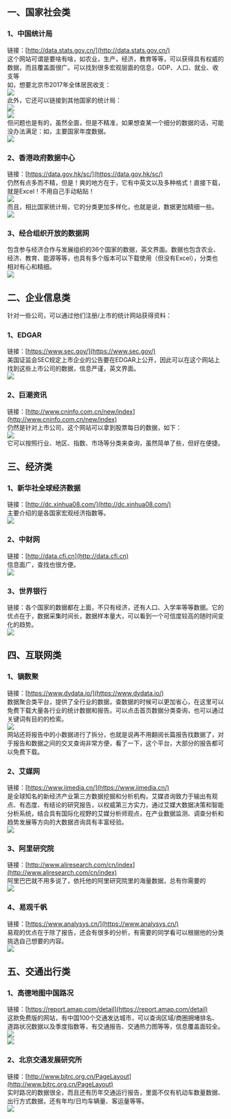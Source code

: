 <a name="xcyLr"></a>
## 一、国家社会类
<a name="ceghp"></a>
### 1、中国统计局
链接：[http://data.stats.gov.cn/](http://data.stats.gov.cn/)<br />这个网站可谓是要啥有啥，如农业，生产，经济，教育等等，可以获得具有权威的数据，而且覆盖面很广。可以找到很多宏观层面的信息，GDP、人口、就业、收支等<br />如，想要北京市2017年全体居民收支：<br />![](https://cdn.nlark.com/yuque/0/2022/png/396745/1667050156312-59c0eb36-1d07-4ec1-a9f1-15df5eed26bd.png#clientId=u852a1309-11ca-4&from=paste&id=u19692c1f&originHeight=558&originWidth=1031&originalType=url&ratio=1&rotation=0&showTitle=false&status=done&style=none&taskId=u36c34a5a-03ea-46ec-bc72-29c54c98f5b&title=)<br />此外，它还可以链接到其他国家的统计局：<br />![](https://cdn.nlark.com/yuque/0/2022/jpeg/396745/1667050156355-26eb0b7f-6d48-4b2f-8c29-4ebcbf49cc1f.jpeg#clientId=u852a1309-11ca-4&from=paste&id=u67bfd51e&originHeight=609&originWidth=1004&originalType=url&ratio=1&rotation=0&showTitle=false&status=done&style=none&taskId=u608cedd3-40a5-49a4-9a99-dc95725a10f&title=)<br />![](https://cdn.nlark.com/yuque/0/2022/jpeg/396745/1667050156281-d387e2e3-4211-47c2-ab29-9a14e4e9c6ae.jpeg#clientId=u852a1309-11ca-4&from=paste&id=u488e41a4&originHeight=319&originWidth=720&originalType=url&ratio=1&rotation=0&showTitle=false&status=done&style=none&taskId=u9af845ff-d750-4287-a5f2-4b98402b4d3&title=)<br />但问题也是有的，虽然全面，但是不精准，如果想查某一个细分的数据的话，可能没办法满足：如，主要国家年度数据。<br />![](https://cdn.nlark.com/yuque/0/2022/png/396745/1667050156258-7c9fb2f9-e0a8-4593-80f0-818f5afc35fb.png#clientId=u852a1309-11ca-4&from=paste&id=u2e2dcf26&originHeight=561&originWidth=983&originalType=url&ratio=1&rotation=0&showTitle=false&status=done&style=none&taskId=u01493ce7-6cc6-4a3e-969b-cb32242648b&title=)
<a name="mneZJ"></a>
### 2、香港政府数据中心
链接：[https://data.gov.hk/sc/](https://data.gov.hk/sc/)<br />仍然有点多而不精，但是！爽的地方在于，它有中英文以及多种格式！直接下载，就是Excel！不用自己手动粘贴！<br />![](https://cdn.nlark.com/yuque/0/2022/jpeg/396745/1667050156229-3254ca76-6a6c-4a47-85fd-39ade1b2f267.jpeg#clientId=u852a1309-11ca-4&from=paste&id=u22dff9ae&originHeight=970&originWidth=366&originalType=url&ratio=1&rotation=0&showTitle=false&status=done&style=none&taskId=u50ac632f-e1ae-48a6-a4b7-37e2fb6d874&title=)<br />而且，相比国家统计局，它的分类更加多样化，也就是说，数据更加精细一些。<br />![](https://cdn.nlark.com/yuque/0/2022/png/396745/1667050156636-e8a3dee6-d0cc-455e-b0e0-350b66e18320.png#clientId=u852a1309-11ca-4&from=paste&id=u1fefee74&originHeight=518&originWidth=1026&originalType=url&ratio=1&rotation=0&showTitle=false&status=done&style=none&taskId=u4d0045fb-6873-4d2e-a1e9-f47a2b99f42&title=)
<a name="XKnJB"></a>
### 3、经合组织开放的数据网
包含参与经济合作与发展组织的36个国家的数据，英文界面。数据也包含农业、经济、教育、能源等等，也具有多个版本可以下载使用（但没有Excel），分类也相对有心和精细。<br />![](https://cdn.nlark.com/yuque/0/2022/jpeg/396745/1667050156689-5d575c09-2bfb-4d20-bfbc-7122fcf219ac.jpeg#clientId=u852a1309-11ca-4&from=paste&id=u625369de&originHeight=467&originWidth=1080&originalType=url&ratio=1&rotation=0&showTitle=false&status=done&style=none&taskId=u165e35cd-d2df-4f97-a527-190f8bf70a6&title=)
<a name="Z9CF8"></a>
## 二、企业信息类
针对一些公司，可以通过他们注册/上市的统计网站获得资料：
<a name="ee1r4"></a>
### 1、EDGAR
链接：[https://www.sec.gov/](https://www.sec.gov/)<br />美国证监会SEC规定上市企业的公告要在EDGAR上公开，因此可以在这个网站上找到这些上市公司的数据，信息严谨，英文界面。<br />![](https://cdn.nlark.com/yuque/0/2022/jpeg/396745/1667050156756-4aa08541-e00d-40c6-b8b1-380501639694.jpeg#clientId=u852a1309-11ca-4&from=paste&id=ue2605de8&originHeight=403&originWidth=720&originalType=url&ratio=1&rotation=0&showTitle=false&status=done&style=none&taskId=u19e49801-6983-4c89-b802-2f407c7b1f1&title=)
<a name="V86AH"></a>
### 2、巨潮资讯
链接：[http://www.cninfo.com.cn/new/index](http://www.cninfo.com.cn/new/index)<br />仍然是针对上市公司，这个网站可以拿到股票每日的数据，如下：<br />![](https://cdn.nlark.com/yuque/0/2022/png/396745/1667050156701-2dc49fca-940a-4cfb-ba6d-22625312fda9.png#clientId=u852a1309-11ca-4&from=paste&id=u9d7ffa14&originHeight=490&originWidth=1016&originalType=url&ratio=1&rotation=0&showTitle=false&status=done&style=none&taskId=uc478fe13-9a20-46a7-aa78-3c333668a00&title=)<br />它可以按照行业、地区、指数、市场等分类来查询，虽然简单了些，但好在便捷。
<a name="s4eqj"></a>
## 三、经济类
<a name="GkQNw"></a>
### 1、新华社全球经济数据
链接：[http://dc.xinhua08.com/](http://dc.xinhua08.com/)<br />主要介绍的是各国家宏观经济指数等。<br />![](https://cdn.nlark.com/yuque/0/2022/jpeg/396745/1667050156817-10845c38-e7b6-4185-a77a-7d93c190fd8a.jpeg#clientId=u852a1309-11ca-4&from=paste&id=ube9910f3&originHeight=390&originWidth=720&originalType=url&ratio=1&rotation=0&showTitle=false&status=done&style=none&taskId=ufc8ed86e-2ff5-4790-9f7d-9c87b60b7f9&title=)
<a name="eX4fu"></a>
### 2、中财网
链接：[http://data.cfi.cn](http://data.cfi.cn)<br />信息面广，查找也很方便。<br />![](https://cdn.nlark.com/yuque/0/2022/jpeg/396745/1667050157062-7c2c0f84-05d2-4229-9a4f-d72fb56cc4e3.jpeg#clientId=u852a1309-11ca-4&from=paste&id=u9e23afef&originHeight=332&originWidth=720&originalType=url&ratio=1&rotation=0&showTitle=false&status=done&style=none&taskId=u78cc9fa0-3935-4f76-99ba-e9068847e8a&title=)
<a name="hlblV"></a>
### 3、世界银行
链接：各个国家的数据都在上面，不只有经济，还有人口、入学率等等数据。它的优点在于，数据采集时间长，数据样本量大，可以看到一个可信度较高的随时间变化的趋势。<br />![](https://cdn.nlark.com/yuque/0/2022/png/396745/1667050157058-cab03d33-fac0-4e4e-b777-bae3acbce601.png#clientId=u852a1309-11ca-4&from=paste&id=u9798b5de&originHeight=608&originWidth=1067&originalType=url&ratio=1&rotation=0&showTitle=false&status=done&style=none&taskId=ud5eec844-d1f9-4cfc-8e93-62c55f47e55&title=)
<a name="Kizlj"></a>
## 四、互联网类
<a name="NvLZm"></a>
### 1、镝数聚
链接：[https://www.dydata.io/](https://www.dydata.io/)<br />数据聚合类平台，提供了全行业的数据，查数据的时候可以更加省心，在这里可以免费下载大量各行业的统计数据和报告。可以点击首页数据分类查询，也可以通过关键词有目的的检索。<br />![](https://cdn.nlark.com/yuque/0/2022/png/396745/1667050157192-6f4c80cf-ba62-4653-a9e6-519123e47323.png#clientId=u852a1309-11ca-4&from=paste&id=u3e37b395&originHeight=499&originWidth=1080&originalType=url&ratio=1&rotation=0&showTitle=false&status=done&style=none&taskId=u775c64d2-6997-434f-b1c7-9b3e0945d34&title=)<br />网站还将报告中的小数据进行了拆分，也就是说再不用翻阅长篇报告找数据了，对于报告和数据之间的交叉查询非常方便，看了一下，这个平台，大部分的报告都可以免费下载。
<a name="LC3jQ"></a>
### 2、艾媒网
链接：[https://www.iimedia.cn/](https://www.iimedia.cn/)<br />是全球知名的新经济产业第三方数据挖掘和分析机构，艾媒咨询致力于输出有观点、有态度、有结论的研究报告，以权威第三方实力，通过艾媒大数据决策和智能分析系统，结合具有国际化视野的艾媒分析师观点，在产业数据监测、调查分析和趋势发展等方向的大数据咨询具有丰富经验。<br />![](https://cdn.nlark.com/yuque/0/2022/png/396745/1667050157419-be82cb09-f382-4205-94b8-cb3d0d740667.png#clientId=u852a1309-11ca-4&from=paste&id=u40b44bcf&originHeight=487&originWidth=1080&originalType=url&ratio=1&rotation=0&showTitle=false&status=done&style=none&taskId=u9f9e9095-a7e9-474e-b739-e3227e64a0f&title=)
<a name="I6Efc"></a>
### 3、阿里研究院
链接：[http://www.aliresearch.com/cn/index](http://www.aliresearch.com/cn/index)<br />阿里巴巴就不用多说了，依托他的阿里研究院里的海量数据，总有你需要的<br />![](https://cdn.nlark.com/yuque/0/2022/png/396745/1667050157439-2349b82a-9c42-40cd-833b-7db28c3ddc46.png#clientId=u852a1309-11ca-4&from=paste&id=u3bb9aa3b&originHeight=487&originWidth=1080&originalType=url&ratio=1&rotation=0&showTitle=false&status=done&style=none&taskId=uf555b075-cc44-4db8-8c26-90704ea794f&title=)
<a name="AcW2I"></a>
### 4、易观千帆
链接：[https://www.analysys.cn/](https://www.analysys.cn/)<br />易观的优点在于除了报告，还会有很多的分析，有需要的同学看可以根据他的分类挑选自己想要的内容。<br />![](https://cdn.nlark.com/yuque/0/2022/png/396745/1667050157508-156d770f-846c-498a-b414-7b267e5c47d0.png#clientId=u852a1309-11ca-4&from=paste&id=uac37398f&originHeight=487&originWidth=1080&originalType=url&ratio=1&rotation=0&showTitle=false&status=done&style=none&taskId=ufc763465-55d9-487e-b2bd-91e3fa2961a&title=)
<a name="WUshG"></a>
## 五、交通出行类
<a name="Hc710"></a>
### 1、高德地图中国路况
链接：[https://report.amap.com/detail](https://report.amap.com/detail)<br />这款免费版的网站，有中国100个交通发达城市，可以查询区域/商圈拥堵排名、道路状况数据以及季度指数等，有交通报告、交通热力图等等，信息覆盖面较全。<br />![](https://cdn.nlark.com/yuque/0/2022/jpeg/396745/1667050157637-4cde696e-c17e-474d-b295-a23bf23a6565.jpeg#clientId=u852a1309-11ca-4&from=paste&id=u67030013&originHeight=355&originWidth=720&originalType=url&ratio=1&rotation=0&showTitle=false&status=done&style=none&taskId=u4051e348-7edd-4fe3-92f6-c5a2548fbae&title=)<br />![](https://cdn.nlark.com/yuque/0/2022/jpeg/396745/1667050157780-250b8312-8005-49ea-a827-54a022ebd847.jpeg#clientId=u852a1309-11ca-4&from=paste&id=u8696ee87&originHeight=305&originWidth=720&originalType=url&ratio=1&rotation=0&showTitle=false&status=done&style=none&taskId=u43ead053-2151-4114-87cf-5c8ffd81922&title=)
<a name="AWQoi"></a>
### 2、北京交通发展研究所
链接：[http://www.bjtrc.org.cn/PageLayout](http://www.bjtrc.org.cn/PageLayout)<br />实时路况的数据很全，而且还有历年交通运行报告，里面不仅有机动车数量数据、出行方式数据，还有年均/日均车辆量、客运量等等。<br />![](https://cdn.nlark.com/yuque/0/2022/jpeg/396745/1667050157814-327b0670-a5e0-4880-b191-9407d9fd5b24.jpeg#clientId=u852a1309-11ca-4&from=paste&id=u46c52463&originHeight=329&originWidth=720&originalType=url&ratio=1&rotation=0&showTitle=false&status=done&style=none&taskId=ua35ee316-d50e-4925-b810-6f47223adb3&title=)

